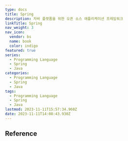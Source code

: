 ```yaml
---
type: docs
title: Spring
description: 자바 플랫폼을 위한 오픈 소스 애플리케이션 프레임워크
linkTitle: Spring
nav_weight: 3
nav_icon:
  vendor: bs
  name: book
  color: indigo
featured: true
series:
  - Programming Language
  - Spring
  - Java
categories:
  - Programming Language
  - Spring
  - Java
tags:
  - Programming Language
  - Spring
  - Java
lastmod: 2023-11-11T15:57:34.960Z
date: 2023-11-11T14:08:43.930Z
---
```


## Reference
